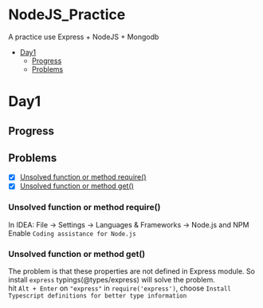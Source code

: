 # NodeJS_Practice
A practice use Express + NodeJS + Mongodb

- [Day1](#Day1)
  - [Progress](#Progress)
  - [Problems](#Problems)

# Day1
## Progress
## Problems
- [x] [Unsolved function or method require()](#Unsolved-function-or-method-require())
- [x] [Unsolved function or method get()](#Unsolved-function-or-method-get())

### Unsolved function or method require()
In IDEA: File -> Settings -> Languages & Frameworks -> Node.js and NPM  
Enable `Coding assistance for Node.js`

### Unsolved function or method get()
The problem is that these properties are not defined in Express module. So install `express` typings(@types/express) will solve the problem.  
hit `Alt + Enter` on `"express"` in `require('express')`, choose `Install Typescript definitions for better type information`  
